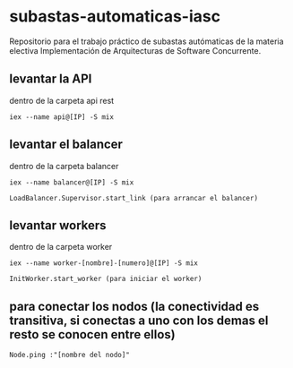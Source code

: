 # subastas-automaticas-iasc
Repositorio para el trabajo práctico de subastas autómaticas de la materia electiva Implementación de Arquitecturas de Software Concurrente.

## levantar la API
  dentro de la carpeta api rest
  
    iex --name api@[IP] -S mix
    

## levantar el balancer
  dentro de la carpeta balancer
  
    iex --name balancer@[IP] -S mix
    
    LoadBalancer.Supervisor.start_link (para arrancar el balancer)
## levantar workers
  dentro de la carpeta worker
  
    iex --name worker-[nombre]-[numero]@[IP] -S mix
    
    InitWorker.start_worker (para iniciar el worker)

## para conectar los nodos (la conectividad es transitiva, si conectas a uno con los demas el resto se conocen entre ellos)
  
    Node.ping :"[nombre del nodo]"
